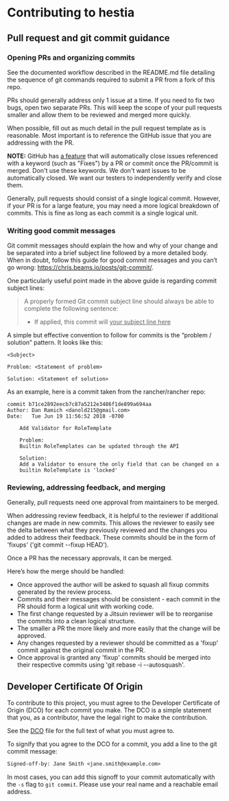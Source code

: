 # Contributing to hestia

## Pull request and git commit guidance

### Opening PRs and organizing commits

See the documented workflow described in the README.md file detailing the sequence of
git commands required to submit a PR from a fork of this repo.

PRs should generally address only 1 issue at a time. If you need to fix two bugs, open two separate PRs.
This will keep the scope of your pull requests smaller and allow them to be reviewed and merged more quickly.

When possible, fill out as much detail in the pull request template as is reasonable.
Most important is to reference the GitHub issue that you are addressing with the PR.

**NOTE:** GitHub has
[a feature](https://docs.github.com/en/github/managing-your-work-on-github/linking-a-pull-request-to-an-issue#linking-a-pull-request-to-an-issue-using-a-keyword)
that will automatically close issues referenced with a keyword (such as "Fixes") by a PR or commit once the PR/commit is merged.
Don't use these keywords. We don't want issues to be automatically closed. We want our testers to independently verify and close them.

Generally, pull requests should consist of a single logical commit.
However, if your PR is for a large feature, you may need a more logical breakdown of commits.
This is fine as long as each commit is a single logical unit.

### Writing good commit messages
Git commit messages should explain the how and why of your change and be separated into a brief subject line
followed by a more detailed body. When in doubt, follow this guide for good commit messages and
you can’t go wrong: https://chris.beams.io/posts/git-commit/.

One particularly useful point made in the above guide is regarding commit subject lines:

> A properly formed Git commit subject line should always be able to complete the following sentence:
> 
> - If applied, this commit will <ins>your subject line here</ins>

A simple but effective convention to follow for commits is the “problem / solution” pattern. It looks like this:
```
<Subject>

Problem: <Statement of problem>

Solution: <Statement of solution>
```

As an example, here is a commit taken from the rancher/rancher repo:
```
commit b71ce2892eecb7c87a5212e3486f1de899a694aa
Author: Dan Ramich <danold215@gmail.com>
Date:   Tue Jun 19 11:56:52 2018 -0700

    Add Validator for RoleTemplate

    Problem:
    Builtin RoleTemplates can be updated through the API

    Solution:
    Add a Validator to ensure the only field that can be changed on a
    builtin RoleTemplate is 'locked'
```

### Reviewing, addressing feedback, and merging
Generally, pull requests need one approval from maintainers to be merged.

When addressing review feedback, it is helpful to the reviewer if additional changes are made in new commits.
This allows the reviewer to easily see the delta between what they previously reviewed and the changes you added
to address their feedback. These commits should be in the form of 'fixups' ('git commit --fixup HEAD').

Once a PR has the necessary approvals, it can be merged.

Here’s how the merge should be handled:
- Once approved the author will be asked to squash all fixup commits generated by the review process.
- Commits and their messages should be consistent - each commit in the PR should form a logical unit with working code. 
- The first change requested by a Jitsuin reviewer will be to reorganise the commits into a clean logical structure.
- The smaller a PR the more likely and more easily that the change will be approved.
- Any changes requested by a reviewer should be committed as a 'fixup' commit against the original commit in the PR.
- Once approval is granted any 'fixup' commits should be merged into their respective commits using 'git rebase -i --autosquash'.

## Developer Certificate Of Origin ##

To contribute to this project, you must agree to the Developer Certificate of Origin (DCO) for each commit you make.
The DCO is a simple statement that you, as a contributor, have the legal right to make the contribution.

See the [DCO](DCO) file for the full text of what you must agree to.

To signify that you agree to the DCO for a commit, you add a line to the git
commit message:

```txt
Signed-off-by: Jane Smith <jane.smith@example.com>
```

In most cases, you can add this signoff to your commit automatically with the
`-s` flag to `git commit`. Please use your real name and a reachable email address.

